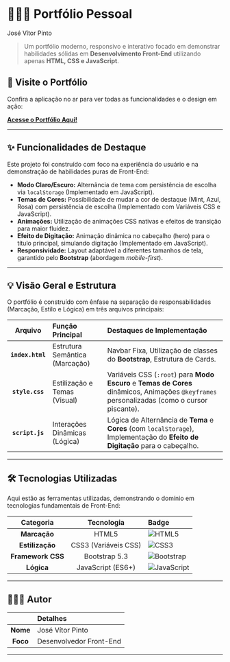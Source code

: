 # 🙋🏻‍♂️ Portfólio Pessoal 
 José Vítor Pinto

> Um portfólio moderno, responsivo e interativo focado em demonstrar habilidades sólidas em **Desenvolvimento Front-End** utilizando apenas **HTML, CSS e JavaScript**.

## 🔗 Visite o Portfólio

Confira a aplicação no ar para ver todas as funcionalidades e o design em ação:

[**Acesse o Portfólio Aqui!**](https://meuportifoliojuzeexs.netlify.app/)

---

## ✨ Funcionalidades de Destaque

Este projeto foi construído com foco na experiência do usuário e na demonstração de habilidades puras de Front-End:

* **Modo Claro/Escuro:** Alternância de tema com persistência de escolha via `localStorage` (Implementado em JavaScript).
* **Temas de Cores:** Possibilidade de mudar a cor de destaque (Mint, Azul, Rosa) com persistência de escolha (Implementado com Variáveis CSS e JavaScript).
* **Animações:** Utilização de animações CSS nativas e efeitos de transição para maior fluidez.
* **Efeito de Digitação:** Animação dinâmica no cabeçalho (hero) para o título principal, simulando digitação (Implementado em JavaScript).
* **Responsividade:** Layout adaptável a diferentes tamanhos de tela, garantido pelo **Bootstrap** (abordagem *mobile-first*).

---

## 💡 Visão Geral e Estrutura

O portfólio é construído com ênfase na separação de responsabilidades (Marcação, Estilo e Lógica) em três arquivos principais:

| Arquivo | Função Principal | Destaques de Implementação |
| :---: | :--- | :--- |
| **`index.html`** | Estrutura Semântica (Marcação) | Navbar Fixa, Utilização de classes do **Bootstrap**, Estrutura de Cards. |
| **`style.css`** | Estilização e Temas (Visual) | Variáveis CSS (`:root`) para **Modo Escuro** e **Temas de Cores** dinâmicos, Animações `@keyframes` personalizadas (como o cursor piscante). |
| **`script.js`** | Interações Dinâmicas (Lógica) | Lógica de Alternância de **Tema** e **Cores** (com `localStorage`), Implementação do **Efeito de Digitação** para o cabeçalho. |

---

## 🛠️ Tecnologias Utilizadas

Aqui estão as ferramentas utilizadas, demonstrando o domínio em tecnologias fundamentais de Front-End:

| Categoria | Tecnologia | Badge |
| :---: | :---: | :--- |
| **Marcação** | HTML5 | ![HTML5](https://img.shields.io/badge/HTML5-E34F26?style=for-the-badge&logo=html5&logoColor=white) |
| **Estilização** | CSS3 (Variáveis CSS) | ![CSS3](https://img.shields.io/badge/CSS3-1572B6?style=for-the-badge&logo=css3&logoColor=white) |
| **Framework CSS** | Bootstrap 5.3 | ![Bootstrap](https://img.shields.io/badge/Bootstrap-563D7C?style=for-the-badge&logo=bootstrap&logoColor=white) |
| **Lógica** | JavaScript (ES6+) | ![JavaScript](https://img.shields.io/badge/JavaScript-F7DF1E?style=for-the-badge&logo=javascript&logoColor=black) |
---

## 👨🏻‍💻 Autor

| | Detalhes |
| :---: | :--- |
| **Nome** | José Vítor Pinto |
| **Foco** | Desenvolvedor Front-End |

---
